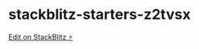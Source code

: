 # stackblitz-starters-z2tvsx

[Edit on StackBlitz ⚡️](https://stackblitz.com/edit/stackblitz-starters-z2tvsx)